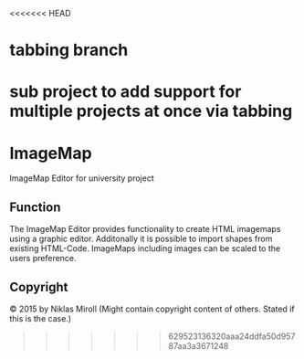 <<<<<<< HEAD
# tabbing branch

sub project to add support for multiple projects at once via tabbing
=======
# ImageMap

ImageMap Editor for university project

## Function

The ImageMap Editor provides functionality to create HTML imagemaps using a graphic editor.
Additonally it is possible to import shapes from existing HTML-Code.
ImageMaps including images can be scaled to the users preference.

## Copyright

© 2015 by Niklas Miroll
(Might contain copyright content of others. Stated if this is the case.)
>>>>>>> 629523136320aaa24ddfa50d95787aa3a3671248

